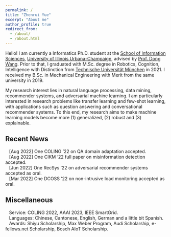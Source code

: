 ```yaml
---
permalink: /
title: "Zhenrui Yue"
excerpt: "About me"
author_profile: true
redirect_from: 
  - /about/
  - /about.html
---
```


Hello! I am currently a Informatics Ph.D. student at the [School of Information Sciences](https://ischool.illinois.edu/), [University of Illinois Urbana-Champaign](https://illinois.edu/), advised by [Prof. Dong Wang](https://www.wangdong.org/). Prior to that, I graduated with M.Sc. degree in Robotics, Cognition, Intelligence with Distinction from [Technische Universität München](https://www.tum.de/) in 2021. I received my B.Sc. in Mechanical Engineering with Merit from the same university in 2019.

My research interest lies in natural language processing, data mining, recommender systems, and adversarial machine learning. I am particularly interested in research problems like transfer learning and few-shot learning, with applications such as question answering and conversational recommender systems. To this end, my research aims to make machine learning models become more (1) generalized, (2) robust and (3) explainable.

Recent News
------
&nbsp;&nbsp; [Aug 2022] One COLING ’22 on QA domain adaptation accepted. \
&nbsp;&nbsp; [Aug 2022] One CIKM ‘22 full paper on misinformation detection accepted. \
&nbsp;&nbsp; [Jun 2022] One RecSys ’22 on adversarial recommender systems accepted as oral. \
&nbsp;&nbsp; [Mar 2022] One DCOSS ’22 on non-intrusive load monitoring accepted as oral.

Miscellaneous
------
&nbsp;&nbsp; Service: COLING 2022, AAAI 2023, IEEE SmartGrid. \
&nbsp;&nbsp; Languages: Chinese, Cantonese, English, German and a little bit Spanish. \
&nbsp;&nbsp; Awards: Shiyu Scholarship, Max Weber Program, Audi Scholarship, e-fellows.net Scholarship, Bosch AIoT Scholarship.
